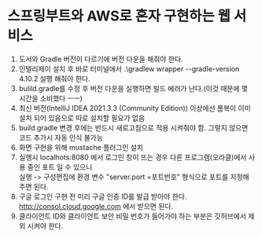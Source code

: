 # 스프링부트와 AWS로 혼자 구현하는 웹 서비스 
1. 도서와 Gradle 버전이 다르기에 버전 다운을 해줘야 한다.  
2. 인텔리제이 설치 후 바로 터미널에서 .\gradlew wrapper --gradle-version 4.10.2 실행 해줘야 한다.
3. bulild.gradle를 수정 후 버전 다운을 실행하면 빌드 에러가 난다.(이것 때문에 몇 시간을 소비했다 ㅡㅡ)  
4. 최신 버전(IntelliJ IDEA 2021.3.3 (Community Edition)) 이상에선 롬복이 이미 설치 되어 있음으로 따로 설치할 필요가 없음  
5. build.gradle 변경 후에는 반드시 새로고침으로 적용 시켜줘야 함. 그렇지 않으면 코드 추가시 자동 인식 불가능  
6. 화면 구현을 위해 mustache 플러그인 설치  
7. 실행시 localhots:8080 에서 로그인 창이 뜨는 경우 다른 프로그램(오라클)에서 사용 중인 포트 일 수 있으니  
실행 -> 구성편집에 환경 변수 "server.port =포트번호" 형식으로 포트를 지정해주면 된다.
8. 구글 로그인 구현 전 미리 구글 인증 ID를 발급 받아야 한다. http://consol.cloud.google.com 에서 받으면 된다.  
9. 클라이언트 ID와 클라이언트 보안 비밀 번호가 들어가야 하는 부분은 깃허브에서 제외 시켜야 한다.

